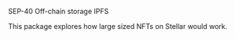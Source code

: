 SEP-40 Off-chain storage IPFS

This package explores how large sized NFTs on Stellar would work. 


